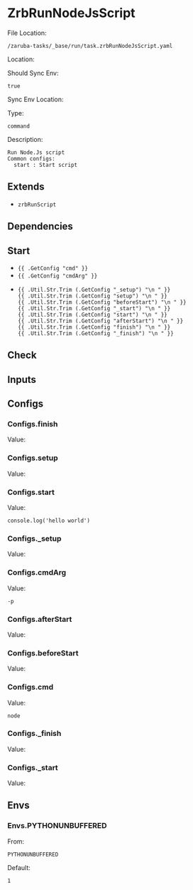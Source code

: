 
# ZrbRunNodeJsScript

File Location:

    /zaruba-tasks/_base/run/task.zrbRunNodeJsScript.yaml


Location:




Should Sync Env:

    true


Sync Env Location:




Type:

    command


Description:

    Run Node.Js script
    Common configs:
      start : Start script




## Extends

* `zrbRunScript`


## Dependencies




## Start

* `{{ .GetConfig "cmd" }}`
* `{{ .GetConfig "cmdArg" }}`
*
    ```
    {{ .Util.Str.Trim (.GetConfig "_setup") "\n " }}
    {{ .Util.Str.Trim (.GetConfig "setup") "\n " }}
    {{ .Util.Str.Trim (.GetConfig "beforeStart") "\n " }}
    {{ .Util.Str.Trim (.GetConfig "_start") "\n " }}
    {{ .Util.Str.Trim (.GetConfig "start") "\n " }}
    {{ .Util.Str.Trim (.GetConfig "afterStart") "\n " }}
    {{ .Util.Str.Trim (.GetConfig "finish") "\n " }}
    {{ .Util.Str.Trim (.GetConfig "_finish") "\n " }}

    ```


## Check




## Inputs


## Configs


### Configs.finish

Value:





### Configs.setup

Value:





### Configs.start

Value:

    console.log('hello world')



### Configs._setup

Value:





### Configs.cmdArg

Value:

    -p



### Configs.afterStart

Value:





### Configs.beforeStart

Value:





### Configs.cmd

Value:

    node



### Configs._finish

Value:





### Configs._start

Value:





## Envs


### Envs.PYTHONUNBUFFERED

From:

    PYTHONUNBUFFERED


Default:

    1